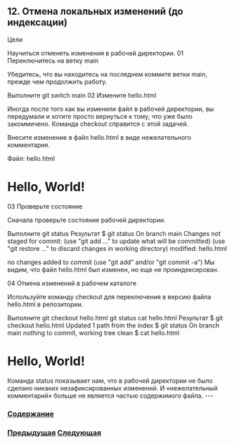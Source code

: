 ##  12. Отмена локальных изменений (до индексации)

Цели

Научиться отменять изменения в рабочей директории.
01 Переключитесь на ветку main

Убедитесь, что вы находитесь на последнем коммите ветки main, прежде чем продолжить работу.

Выполните
git switch main
02 Измените hello.html

Иногда после того как вы изменили файл в рабочей директории, вы передумали и хотите просто вернуться к тому, что уже было закоммичено. Команда checkout справится с этой задачей.

Внесите изменение в файл hello.html в виде нежелательного комментария.

Файл: hello.html
<html>
  <head>
  </head>
  <body>
    <h1>Hello, World!</h1>
    <!-- This is a bad comment. We want to revert it. -->
  </body>
</html>
03 Проверьте состояние

Сначала проверьте состояние рабочей директории.

Выполните
git status
Результат
$ git status
On branch main
Changes not staged for commit:
  (use "git add <file>..." to update what will be committed)
  (use "git restore <file>..." to discard changes in working directory)
	modified:   hello.html

no changes added to commit (use "git add" and/or "git commit -a")
Мы видим, что файл hello.html был изменен, но еще не проиндексирован.

04 Отмена изменений в рабочем каталоге

Используйте команду checkout для переключения в версию файла hello.html в репозитории.

Выполните
git checkout hello.html
git status
cat hello.html
Результат
$ git checkout hello.html
Updated 1 path from the index
$ git status
On branch main
nothing to commit, working tree clean
$ cat hello.html
<html>
  <head>
  </head>
  <body>
    <h1>Hello, World!</h1>
  </body>
</html>
Команда status показывает нам, что в рабочей директории не было сделано никаких незафиксированных изменений. И «нежелательный комментарий» больше не является частью содержимого файла.
---

### [Содержание](./bookgit.md)
### [Предыдущая](./book12.md)   [Следующая](./book14.md)